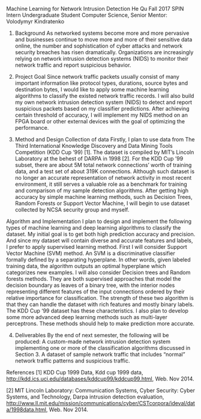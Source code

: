 Machine Learning for Network Intrusion Detection
He Qu
Fall 2017 SPIN Intern
Undergraduate Student
Computer Science, Senior
                                            Mentor: Volodymyr Kindratenko



1. Background
As networked systems become more and more pervasive and businesses continue to move more and more of their sensitive data online, the number and sophistication of cyber attacks and network security breaches has risen dramatically. Organizations are increasingly relying on network intrusion detection systems (NIDS) to monitor their network traffic and report suspicious behavior. 

2. Project Goal
Since network traffic packets usually consist of many important information like protocol types, durations, source bytes and destination bytes, I would like to apply some machine learning algorithms to classify the existed network traffic records. I will also build my own network intrusion detection system (NIDS) to detect and report suspicious packets based on my classifier predictions. After achieving certain threshold of accuracy, I will implement my NIDS method on an FPGA board or other external devices with the goal of optimizing the performance. 

3. Method and Design
Collection of data
Firstly, I plan to use data from The Third International Knowledge Discovery and Data Mining Tools Competition (KDD Cup ’99) [1]. The dataset is compiled by MIT’s Lincoln Laboratory at the behest of DARPA in 1998 [2]. For the KDD Cup ’99 subset, there are about 5M total network connections’ worth of training data, and a test set of about 319K connections. Although such dataset is no longer an accurate representation of network activity in most recent environment, it still serves a valuable role as a benchmark for training and comparison of my sample detection algorithms. After getting high accuracy by simple machine learning methods, such as Decision Trees, Random Forests or Support Vector Machine, I will begin to use dataset collected by NCSA security group and myself. 

Algorithm and Implementation
I plan to design and implement the following types of machine learning and deep learning algorithms to classify the dataset. My initial goal is to get both high prediction accuracy and precision. And since my dataset will contain diverse and accurate features and labels, I prefer to apply supervised learning method. First I will consider Support Vector Machine (SVM) method. 
An SVM is a discriminative classifier formally defined by a separating hyperplane. In other words, given labeled training data, the algorithm outputs an optimal hyperplane which categorizes new examples. I will also consider Decision trees and Random forests methods. They are both supervised approaches that model the decision boundary as leaves of a binary tree, with the interior nodes representing different features of the input connections ordered by their relative importance for classification. The strength of these two algorithm is that they can handle the dataset with rich features and mostly binary labels. The KDD Cup ‘99 dataset has these characteristics. I also plan to develop some more advanced deep learning methods such as multi-layer perceptrons. These methods should help to make prediction more accurate. 



4. Deliverables
By the end of next semester, the following will be produced:
A custom-made network intrusion detection system implementing one or more of the classification algorithms discussed in Section 3.
A dataset of sample network traffic that includes “normal” network traffic patterns and suspicious traffic. 

 
References
[1] KDD Cup 1999 Data, Kdd cup 1999 data, http://kdd.ics.uci.edu/databases/kddcup99/kddcup99.html, Web. Nov 2014.

[2] MIT Lincoln Laboratory: Communication Systems, Cyber Security: Cyber Systems, and Technology, Darpa intrusion detection evaluation, http://www.ll.mit.edu/mission/communications/cyber/CSTcorpora/ideval/data/1998data.html, Web. Nov 2014.
